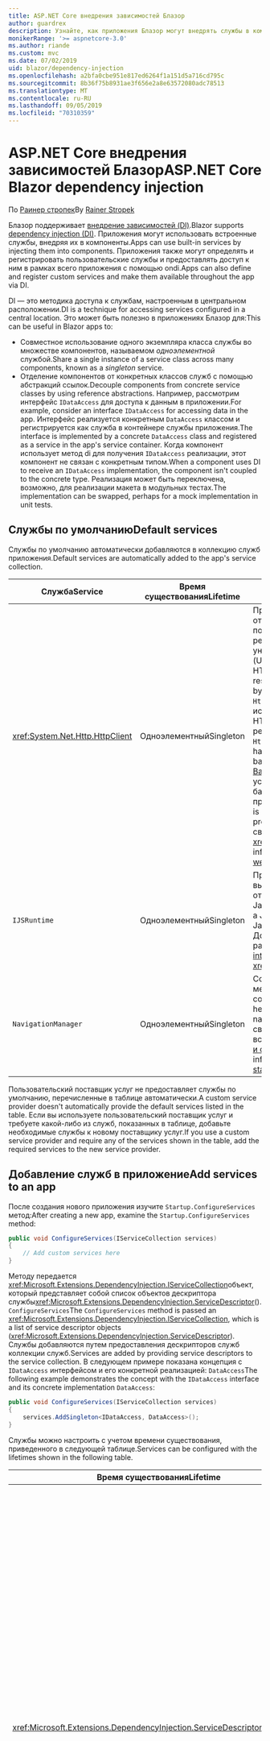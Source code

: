```yaml
---
title: ASP.NET Core внедрения зависимостей Блазор
author: guardrex
description: Узнайте, как приложения Блазор могут внедрять службы в компоненты.
monikerRange: '>= aspnetcore-3.0'
ms.author: riande
ms.custom: mvc
ms.date: 07/02/2019
uid: blazor/dependency-injection
ms.openlocfilehash: a2bfa0cbe951e817ed6264f1a151d5a716cd795c
ms.sourcegitcommit: 8b36f75b8931ae3f656e2a8e63572080adc78513
ms.translationtype: MT
ms.contentlocale: ru-RU
ms.lasthandoff: 09/05/2019
ms.locfileid: "70310359"
---
```

# <a name="aspnet-core-blazor-dependency-injection"></a><span data-ttu-id="a8cb2-103">ASP.NET Core внедрения зависимостей Блазор</span><span class="sxs-lookup"><span data-stu-id="a8cb2-103">ASP.NET Core Blazor dependency injection</span></span>

<span data-ttu-id="a8cb2-104">По [Раинер стропек](https://www.timecockpit.com)</span><span class="sxs-lookup"><span data-stu-id="a8cb2-104">By [Rainer Stropek](https://www.timecockpit.com)</span></span>

<span data-ttu-id="a8cb2-105">Блазор поддерживает [внедрение зависимостей (DI)](xref:fundamentals/dependency-injection).</span><span class="sxs-lookup"><span data-stu-id="a8cb2-105">Blazor supports [dependency injection (DI)](xref:fundamentals/dependency-injection).</span></span> <span data-ttu-id="a8cb2-106">Приложения могут использовать встроенные службы, внедряя их в компоненты.</span><span class="sxs-lookup"><span data-stu-id="a8cb2-106">Apps can use built-in services by injecting them into components.</span></span> <span data-ttu-id="a8cb2-107">Приложения также могут определять и регистрировать пользовательские службы и предоставлять доступ к ним в рамках всего приложения с помощью ondi.</span><span class="sxs-lookup"><span data-stu-id="a8cb2-107">Apps can also define and register custom services and make them available throughout the app via DI.</span></span>

<span data-ttu-id="a8cb2-108">DI — это методика доступа к службам, настроенным в центральном расположении.</span><span class="sxs-lookup"><span data-stu-id="a8cb2-108">DI is a technique for accessing services configured in a central location.</span></span> <span data-ttu-id="a8cb2-109">Это может быть полезно в приложениях Блазор для:</span><span class="sxs-lookup"><span data-stu-id="a8cb2-109">This can be useful in Blazor apps to:</span></span>

* <span data-ttu-id="a8cb2-110">Совместное использование одного экземпляра класса службы во множестве компонентов, называемом *одноэлементной* службой.</span><span class="sxs-lookup"><span data-stu-id="a8cb2-110">Share a single instance of a service class across many components, known as a *singleton* service.</span></span>
* <span data-ttu-id="a8cb2-111">Отделение компонентов от конкретных классов служб с помощью абстракций ссылок.</span><span class="sxs-lookup"><span data-stu-id="a8cb2-111">Decouple components from concrete service classes by using reference abstractions.</span></span> <span data-ttu-id="a8cb2-112">Например, рассмотрим интерфейс `IDataAccess` для доступа к данным в приложении.</span><span class="sxs-lookup"><span data-stu-id="a8cb2-112">For example, consider an interface `IDataAccess` for accessing data in the app.</span></span> <span data-ttu-id="a8cb2-113">Интерфейс реализуется конкретным `DataAccess` классом и регистрируется как служба в контейнере службы приложения.</span><span class="sxs-lookup"><span data-stu-id="a8cb2-113">The interface is implemented by a concrete `DataAccess` class and registered as a service in the app's service container.</span></span> <span data-ttu-id="a8cb2-114">Когда компонент использует метод di для получения `IDataAccess` реализации, этот компонент не связан с конкретным типом.</span><span class="sxs-lookup"><span data-stu-id="a8cb2-114">When a component uses DI to receive an `IDataAccess` implementation, the component isn't coupled to the concrete type.</span></span> <span data-ttu-id="a8cb2-115">Реализация может быть переключена, возможно, для реализации макета в модульных тестах.</span><span class="sxs-lookup"><span data-stu-id="a8cb2-115">The implementation can be swapped, perhaps for a mock implementation in unit tests.</span></span>

## <a name="default-services"></a><span data-ttu-id="a8cb2-116">Службы по умолчанию</span><span class="sxs-lookup"><span data-stu-id="a8cb2-116">Default services</span></span>

<span data-ttu-id="a8cb2-117">Службы по умолчанию автоматически добавляются в коллекцию служб приложения.</span><span class="sxs-lookup"><span data-stu-id="a8cb2-117">Default services are automatically added to the app's service collection.</span></span>

| <span data-ttu-id="a8cb2-118">Служба</span><span class="sxs-lookup"><span data-stu-id="a8cb2-118">Service</span></span> | <span data-ttu-id="a8cb2-119">Время существования</span><span class="sxs-lookup"><span data-stu-id="a8cb2-119">Lifetime</span></span> | <span data-ttu-id="a8cb2-120">Описание</span><span class="sxs-lookup"><span data-stu-id="a8cb2-120">Description</span></span> |
| ------- | -------- | ----------- |
| <xref:System.Net.Http.HttpClient> | <span data-ttu-id="a8cb2-121">Одноэлементный</span><span class="sxs-lookup"><span data-stu-id="a8cb2-121">Singleton</span></span> | <span data-ttu-id="a8cb2-122">Предоставляет методы для отправки HTTP-запросов и получения HTTP-ответов от ресурса, идентифицируемого по универсальному коду ресурса (URI).</span><span class="sxs-lookup"><span data-stu-id="a8cb2-122">Provides methods for sending HTTP requests and receiving HTTP responses from a resource identified by a URI.</span></span> <span data-ttu-id="a8cb2-123">Обратите внимание, что `HttpClient` этот экземпляр использует браузер для обработки HTTP-трафика в фоновом режиме.</span><span class="sxs-lookup"><span data-stu-id="a8cb2-123">Note that this instance of `HttpClient` uses the browser for handling the HTTP traffic in the background.</span></span> <span data-ttu-id="a8cb2-124">[HttpClient. BaseAddress](xref:System.Net.Http.HttpClient.BaseAddress) автоматически устанавливается в качестве базового префикса URI приложения.</span><span class="sxs-lookup"><span data-stu-id="a8cb2-124">[HttpClient.BaseAddress](xref:System.Net.Http.HttpClient.BaseAddress) is automatically set to the base URI prefix of the app.</span></span> <span data-ttu-id="a8cb2-125">Дополнительные сведения см. в разделе <xref:blazor/call-web-api>.</span><span class="sxs-lookup"><span data-stu-id="a8cb2-125">For more information, see <xref:blazor/call-web-api>.</span></span> |
| `IJSRuntime` | <span data-ttu-id="a8cb2-126">Одноэлементный</span><span class="sxs-lookup"><span data-stu-id="a8cb2-126">Singleton</span></span> | <span data-ttu-id="a8cb2-127">Представляет экземпляр среды выполнения JavaScript, в которой отправляются вызовы JavaScript.</span><span class="sxs-lookup"><span data-stu-id="a8cb2-127">Represents an instance of a JavaScript runtime where JavaScript calls are dispatched.</span></span> <span data-ttu-id="a8cb2-128">Дополнительные сведения см. в разделе <xref:blazor/javascript-interop>.</span><span class="sxs-lookup"><span data-stu-id="a8cb2-128">For more information, see <xref:blazor/javascript-interop>.</span></span> |
| `NavigationManager` | <span data-ttu-id="a8cb2-129">Одноэлементный</span><span class="sxs-lookup"><span data-stu-id="a8cb2-129">Singleton</span></span> | <span data-ttu-id="a8cb2-130">Содержит вспомогательные методы для работы с URI и состоянием навигации.</span><span class="sxs-lookup"><span data-stu-id="a8cb2-130">Contains helpers for working with URIs and navigation state.</span></span> <span data-ttu-id="a8cb2-131">Дополнительные сведения см. в разделе вспомогательные функции для [URI и состояний навигации](xref:blazor/routing#uri-and-navigation-state-helpers).</span><span class="sxs-lookup"><span data-stu-id="a8cb2-131">For more information, see [URI and navigation state helpers](xref:blazor/routing#uri-and-navigation-state-helpers).</span></span> |

<span data-ttu-id="a8cb2-132">Пользовательский поставщик услуг не предоставляет службы по умолчанию, перечисленные в таблице автоматически.</span><span class="sxs-lookup"><span data-stu-id="a8cb2-132">A custom service provider doesn't automatically provide the default services listed in the table.</span></span> <span data-ttu-id="a8cb2-133">Если вы используете пользовательский поставщик услуг и требуете какой-либо из служб, показанных в таблице, добавьте необходимые службы к новому поставщику услуг.</span><span class="sxs-lookup"><span data-stu-id="a8cb2-133">If you use a custom service provider and require any of the services shown in the table, add the required services to the new service provider.</span></span>

## <a name="add-services-to-an-app"></a><span data-ttu-id="a8cb2-134">Добавление служб в приложение</span><span class="sxs-lookup"><span data-stu-id="a8cb2-134">Add services to an app</span></span>

<span data-ttu-id="a8cb2-135">После создания нового приложения изучите `Startup.ConfigureServices` метод:</span><span class="sxs-lookup"><span data-stu-id="a8cb2-135">After creating a new app, examine the `Startup.ConfigureServices` method:</span></span>

```csharp
public void ConfigureServices(IServiceCollection services)
{
    // Add custom services here
}
```

<span data-ttu-id="a8cb2-136">Методу передается <xref:Microsoft.Extensions.DependencyInjection.IServiceCollection>объект, который представляет собой список объектов дескриптора службы<xref:Microsoft.Extensions.DependencyInjection.ServiceDescriptor>(). `ConfigureServices`</span><span class="sxs-lookup"><span data-stu-id="a8cb2-136">The `ConfigureServices` method is passed an <xref:Microsoft.Extensions.DependencyInjection.IServiceCollection>, which is a list of service descriptor objects (<xref:Microsoft.Extensions.DependencyInjection.ServiceDescriptor>).</span></span> <span data-ttu-id="a8cb2-137">Службы добавляются путем предоставления дескрипторов служб коллекции служб.</span><span class="sxs-lookup"><span data-stu-id="a8cb2-137">Services are added by providing service descriptors to the service collection.</span></span> <span data-ttu-id="a8cb2-138">В следующем примере показана концепция с `IDataAccess` интерфейсом и его конкретной реализацией: `DataAccess`</span><span class="sxs-lookup"><span data-stu-id="a8cb2-138">The following example demonstrates the concept with the `IDataAccess` interface and its concrete implementation `DataAccess`:</span></span>

```csharp
public void ConfigureServices(IServiceCollection services)
{
    services.AddSingleton<IDataAccess, DataAccess>();
}
```

<span data-ttu-id="a8cb2-139">Службы можно настроить с учетом времени существования, приведенного в следующей таблице.</span><span class="sxs-lookup"><span data-stu-id="a8cb2-139">Services can be configured with the lifetimes shown in the following table.</span></span>

| <span data-ttu-id="a8cb2-140">Время существования</span><span class="sxs-lookup"><span data-stu-id="a8cb2-140">Lifetime</span></span> | <span data-ttu-id="a8cb2-141">Описание</span><span class="sxs-lookup"><span data-stu-id="a8cb2-141">Description</span></span> |
| -------- | ----------- |
| <xref:Microsoft.Extensions.DependencyInjection.ServiceDescriptor.Scoped*> | <span data-ttu-id="a8cb2-142">Блазор на стороне клиента в настоящее время не имеет концепции областей DI.</span><span class="sxs-lookup"><span data-stu-id="a8cb2-142">Blazor client-side doesn't currently have a concept of DI scopes.</span></span> <span data-ttu-id="a8cb2-143">`Scoped`— зарегистрированные службы ведут `Singleton` себя как службы.</span><span class="sxs-lookup"><span data-stu-id="a8cb2-143">`Scoped`-registered services behave like `Singleton` services.</span></span> <span data-ttu-id="a8cb2-144">Однако модель размещения на стороне сервера поддерживает `Scoped` время существования.</span><span class="sxs-lookup"><span data-stu-id="a8cb2-144">However, the server-side hosting model supports the `Scoped` lifetime.</span></span> <span data-ttu-id="a8cb2-145">В компоненте Razor регистрация службы с заданной областью ограничивается соединением.</span><span class="sxs-lookup"><span data-stu-id="a8cb2-145">In a Razor component, a scoped service registration is scoped to the connection.</span></span> <span data-ttu-id="a8cb2-146">По этой причине использование служб с заданной областью предпочтительно для служб, которые должны быть ограничены текущим пользователем, даже если текущим намерением является запуск на стороне клиента в браузере.</span><span class="sxs-lookup"><span data-stu-id="a8cb2-146">For this reason, using scoped services is preferred for services that should be scoped to the current user, even if the current intent is to run client-side in the browser.</span></span> |
| <xref:Microsoft.Extensions.DependencyInjection.ServiceDescriptor.Singleton*> | <span data-ttu-id="a8cb2-147">DI создает *один экземпляр* службы.</span><span class="sxs-lookup"><span data-stu-id="a8cb2-147">DI creates a *single instance* of the service.</span></span> <span data-ttu-id="a8cb2-148">Все компоненты, которым `Singleton` необходима служба, получают экземпляр той же службы.</span><span class="sxs-lookup"><span data-stu-id="a8cb2-148">All components requiring a `Singleton` service receive an instance of the same service.</span></span> |
| <xref:Microsoft.Extensions.DependencyInjection.ServiceDescriptor.Transient*> | <span data-ttu-id="a8cb2-149">Каждый раз, когда компонент получает экземпляр `Transient` службы из контейнера службы, он получает *новый экземпляр* службы.</span><span class="sxs-lookup"><span data-stu-id="a8cb2-149">Whenever a component obtains an instance of a `Transient` service from the service container, it receives a *new instance* of the service.</span></span> |

<span data-ttu-id="a8cb2-150">Система DI основана на системе DI в ASP.NET Core.</span><span class="sxs-lookup"><span data-stu-id="a8cb2-150">The DI system is based on the DI system in ASP.NET Core.</span></span> <span data-ttu-id="a8cb2-151">Дополнительные сведения см. в разделе <xref:fundamentals/dependency-injection>.</span><span class="sxs-lookup"><span data-stu-id="a8cb2-151">For more information, see <xref:fundamentals/dependency-injection>.</span></span>

## <a name="request-a-service-in-a-component"></a><span data-ttu-id="a8cb2-152">Запрос службы в компоненте</span><span class="sxs-lookup"><span data-stu-id="a8cb2-152">Request a service in a component</span></span>

<span data-ttu-id="a8cb2-153">После добавления служб в коллекцию служб вставьте их в компоненты с помощью [ \@](xref:mvc/views/razor#inject) директивы вставки Razor.</span><span class="sxs-lookup"><span data-stu-id="a8cb2-153">After services are added to the service collection, inject the services into the components using the [\@inject](xref:mvc/views/razor#inject) Razor directive.</span></span> <span data-ttu-id="a8cb2-154">`@inject`имеет два параметра:</span><span class="sxs-lookup"><span data-stu-id="a8cb2-154">`@inject` has two parameters:</span></span>

* <span data-ttu-id="a8cb2-155">Введите &ndash; тип службы для вставки.</span><span class="sxs-lookup"><span data-stu-id="a8cb2-155">Type &ndash; The type of the service to inject.</span></span>
* <span data-ttu-id="a8cb2-156">Свойство &ndash; имя свойства, получающего внедренную службу приложений.</span><span class="sxs-lookup"><span data-stu-id="a8cb2-156">Property &ndash; The name of the property receiving the injected app service.</span></span> <span data-ttu-id="a8cb2-157">Свойство не требуется создавать вручную.</span><span class="sxs-lookup"><span data-stu-id="a8cb2-157">The property doesn't require manual creation.</span></span> <span data-ttu-id="a8cb2-158">Компилятор создает свойство.</span><span class="sxs-lookup"><span data-stu-id="a8cb2-158">The compiler creates the property.</span></span>

<span data-ttu-id="a8cb2-159">Дополнительные сведения см. в разделе <xref:mvc/views/dependency-injection>.</span><span class="sxs-lookup"><span data-stu-id="a8cb2-159">For more information, see <xref:mvc/views/dependency-injection>.</span></span>

<span data-ttu-id="a8cb2-160">Используйте несколько `@inject` инструкций для внедрения различных служб.</span><span class="sxs-lookup"><span data-stu-id="a8cb2-160">Use multiple `@inject` statements to inject different services.</span></span>

<span data-ttu-id="a8cb2-161">В следующем примере показано, как использовать `@inject`.</span><span class="sxs-lookup"><span data-stu-id="a8cb2-161">The following example shows how to use `@inject`.</span></span> <span data-ttu-id="a8cb2-162">Реализация `Services.IDataAccess` службы внедряется в свойство `DataRepository`компонента.</span><span class="sxs-lookup"><span data-stu-id="a8cb2-162">The service implementing `Services.IDataAccess` is injected into the component's property `DataRepository`.</span></span> <span data-ttu-id="a8cb2-163">Обратите внимание, что код использует `IDataAccess` только абстракцию:</span><span class="sxs-lookup"><span data-stu-id="a8cb2-163">Note how the code is only using the `IDataAccess` abstraction:</span></span>

[!code-cshtml[](dependency-injection/samples_snapshot/3.x/CustomerList.razor?highlight=2-3,23)]

<span data-ttu-id="a8cb2-164">На внутреннем уровне созданное свойство`DataRepository`() снабжено `InjectAttribute` атрибутом.</span><span class="sxs-lookup"><span data-stu-id="a8cb2-164">Internally, the generated property (`DataRepository`) is decorated with the `InjectAttribute` attribute.</span></span> <span data-ttu-id="a8cb2-165">Как правило, этот атрибут не используется напрямую.</span><span class="sxs-lookup"><span data-stu-id="a8cb2-165">Typically, this attribute isn't used directly.</span></span> <span data-ttu-id="a8cb2-166">Если базовый класс необходим для компонентов, а для базового класса также требуются подставляемые свойства, вручную добавьте `InjectAttribute`:</span><span class="sxs-lookup"><span data-stu-id="a8cb2-166">If a base class is required for components and injected properties are also required for the base class, manually add the `InjectAttribute`:</span></span>

```csharp
public class ComponentBase : IComponent
{
    // DI works even if using the InjectAttribute in a component's base class.
    [Inject]
    protected IDataAccess DataRepository { get; set; }
    ...
}
```

<span data-ttu-id="a8cb2-167">В компонентах, производных от базового класса `@inject` , директива не требуется.</span><span class="sxs-lookup"><span data-stu-id="a8cb2-167">In components derived from the base class, the `@inject` directive isn't required.</span></span> <span data-ttu-id="a8cb2-168">`InjectAttribute` Для базового класса достаточно:</span><span class="sxs-lookup"><span data-stu-id="a8cb2-168">The `InjectAttribute` of the base class is sufficient:</span></span>

```cshtml
@page "/demo"
@inherits ComponentBase

<h1>Demo Component</h1>
```

## <a name="use-di-in-services"></a><span data-ttu-id="a8cb2-169">Использование ondi в службах</span><span class="sxs-lookup"><span data-stu-id="a8cb2-169">Use DI in services</span></span>

<span data-ttu-id="a8cb2-170">Для сложных служб могут потребоваться дополнительные службы.</span><span class="sxs-lookup"><span data-stu-id="a8cb2-170">Complex services might require additional services.</span></span> <span data-ttu-id="a8cb2-171">В предыдущем примере `DataAccess` может `HttpClient` потребоваться служба по умолчанию.</span><span class="sxs-lookup"><span data-stu-id="a8cb2-171">In the prior example, `DataAccess` might require the `HttpClient` default service.</span></span> <span data-ttu-id="a8cb2-172">`@inject`(или `InjectAttribute`) недоступен для использования в службах.</span><span class="sxs-lookup"><span data-stu-id="a8cb2-172">`@inject` (or the `InjectAttribute`) isn't available for use in services.</span></span> <span data-ttu-id="a8cb2-173">Вместо этого следует использовать *внедрение конструктора* .</span><span class="sxs-lookup"><span data-stu-id="a8cb2-173">*Constructor injection* must be used instead.</span></span> <span data-ttu-id="a8cb2-174">Необходимые службы добавляются путем добавления параметров в конструктор службы.</span><span class="sxs-lookup"><span data-stu-id="a8cb2-174">Required services are added by adding parameters to the service's constructor.</span></span> <span data-ttu-id="a8cb2-175">Когда DI создает службу, она распознает необходимые службы в конструкторе и предоставляет их соответствующим образом.</span><span class="sxs-lookup"><span data-stu-id="a8cb2-175">When DI creates the service, it recognizes the services it requires in the constructor and provides them accordingly.</span></span>

```csharp
public class DataAccess : IDataAccess
{
    // The constructor receives an HttpClient via dependency
    // injection. HttpClient is a default service.
    public DataAccess(HttpClient client)
    {
        ...
    }
}
```

<span data-ttu-id="a8cb2-176">Необходимые условия для внедрения конструктора:</span><span class="sxs-lookup"><span data-stu-id="a8cb2-176">Prerequisites for constructor injection:</span></span>

* <span data-ttu-id="a8cb2-177">Должен существовать один конструктор, аргументы которого могут быть выполнены методом DI.</span><span class="sxs-lookup"><span data-stu-id="a8cb2-177">One constructor must exist whose arguments can all be fulfilled by DI.</span></span> <span data-ttu-id="a8cb2-178">Дополнительные параметры, не охваченные DI, разрешены, если они указывают значения по умолчанию.</span><span class="sxs-lookup"><span data-stu-id="a8cb2-178">Additional parameters not covered by DI are allowed if they specify default values.</span></span>
* <span data-ttu-id="a8cb2-179">Применимый конструктор должен быть *открытым*.</span><span class="sxs-lookup"><span data-stu-id="a8cb2-179">The applicable constructor must be *public*.</span></span>
* <span data-ttu-id="a8cb2-180">Должен существовать один подходящий конструктор.</span><span class="sxs-lookup"><span data-stu-id="a8cb2-180">One applicable constructor must exist.</span></span> <span data-ttu-id="a8cb2-181">В случае неоднозначности DI выдает исключение.</span><span class="sxs-lookup"><span data-stu-id="a8cb2-181">In case of an ambiguity, DI throws an exception.</span></span>

## <a name="additional-resources"></a><span data-ttu-id="a8cb2-182">Дополнительные ресурсы</span><span class="sxs-lookup"><span data-stu-id="a8cb2-182">Additional resources</span></span>

* <xref:fundamentals/dependency-injection>
* <xref:mvc/views/dependency-injection>
